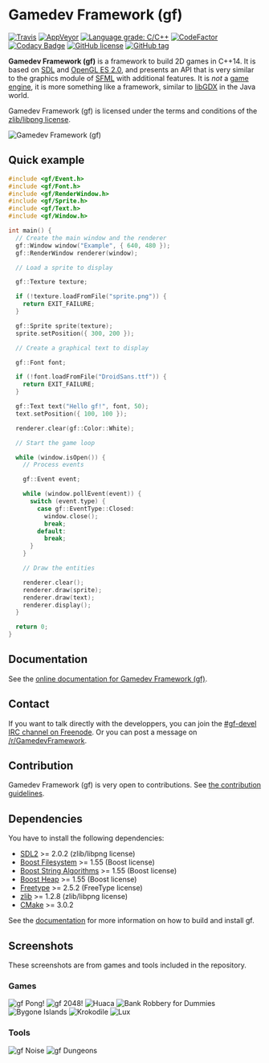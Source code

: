 # Gamedev Framework (gf)

[![Travis](https://img.shields.io/travis/GamedevFramework/gf.svg?style=flat-square)](https://travis-ci.org/GamedevFramework/gf)
[![AppVeyor](https://img.shields.io/appveyor/ci/jube/gf.svg?style=flat-square)](https://ci.appveyor.com/project/jube/gf)
[![Language grade: C/C++](https://img.shields.io/lgtm/grade/cpp/g/GamedevFramework/gf.svg?logo=lgtm&logoWidth=18)](https://lgtm.com/projects/g/GamedevFramework/gf/context:cpp)
[![CodeFactor](https://www.codefactor.io/repository/github/gamedevframework/gf/badge)](https://www.codefactor.io/repository/github/gamedevframework/gf)
[![Codacy Badge](https://api.codacy.com/project/badge/Grade/991cd949d3d74b3a9052be89d7b42541)](https://www.codacy.com/app/jube/gf?utm_source=github.com&amp;utm_medium=referral&amp;utm_content=GamedevFramework/gf&amp;utm_campaign=Badge_Grade)
[![GitHub license](https://img.shields.io/badge/license-zlib-blue.svg?style=flat-square)](https://raw.githubusercontent.com/GamedevFramework/gf/master/LICENSE)
[![GitHub tag](https://img.shields.io/github/tag/GamedevFramework/gf.svg?style=flat-square)](https://github.com/GamedevFramework/gf/tags)

__Gamedev Framework (gf)__ is a framework to build 2D games in C++14. It is based on [SDL](https://www.libsdl.org/) and [OpenGL ES 2.0](https://www.khronos.org/opengles/2_X/), and presents an API that is very similar to the graphics module of [SFML](http://www.sfml-dev.org/) with additional features. It is _not_ a [game engine](https://en.wikipedia.org/wiki/Game_engine), it is more something like a framework, similar to [libGDX](https://libgdx.badlogicgames.com/) in the Java world.

Gamedev Framework (gf) is licensed under the terms and conditions of the [zlib/libpng license](https://opensource.org/licenses/Zlib).

![Gamedev Framework (gf)](gf_logo.png)

## Quick example

```cpp
#include <gf/Event.h>
#include <gf/Font.h>
#include <gf/RenderWindow.h>
#include <gf/Sprite.h>
#include <gf/Text.h>
#include <gf/Window.h>

int main() {
  // Create the main window and the renderer
  gf::Window window("Example", { 640, 480 });
  gf::RenderWindow renderer(window);

  // Load a sprite to display

  gf::Texture texture;

  if (!texture.loadFromFile("sprite.png")) {
    return EXIT_FAILURE;
  }

  gf::Sprite sprite(texture);
  sprite.setPosition({ 300, 200 });

  // Create a graphical text to display

  gf::Font font;

  if (!font.loadFromFile("DroidSans.ttf")) {
    return EXIT_FAILURE;
  }

  gf::Text text("Hello gf!", font, 50);
  text.setPosition({ 100, 100 });

  renderer.clear(gf::Color::White);

  // Start the game loop

  while (window.isOpen()) {
    // Process events

    gf::Event event;

    while (window.pollEvent(event)) {
      switch (event.type) {
        case gf::EventType::Closed:
          window.close();
          break;
        default:
          break;
      }
    }

    // Draw the entities

    renderer.clear();
    renderer.draw(sprite);
    renderer.draw(text);
    renderer.display();
  }

  return 0;
}
```

## Documentation

See the [online documentation for Gamedev Framework (gf)](http://gamedevframework.github.io/).

## Contact

If you want to talk directly with the developpers, you can join the [#gf-devel IRC channel on Freenode](irc://chat.freenode.net/gf-devel). Or you can post a message on [/r/GamedevFramework](https://www.reddit.com/r/GamedevFramework/).

## Contribution

Gamedev Framework (gf) is very open to contributions. See [the contribution guidelines](CONTRIBUTING.md).

## Dependencies

You have to install the following dependencies:

- [SDL2](https://www.libsdl.org/) >= 2.0.2 (zlib/libpng license)
- [Boost Filesystem](http://www.boost.org/doc/libs/release/libs/filesystem/) >= 1.55 (Boost license)
- [Boost String Algorithms](http://www.boost.org/doc/libs/release/libs/algorithm/string/) >= 1.55 (Boost license)
- [Boost Heap](http://www.boost.org/doc/libs/release/libs/heap/) >= 1.55 (Boost license)
- [Freetype](http://freetype.org/) >= 2.5.2 (FreeType license)
- [zlib](https://zlib.net/) >= 1.2.8 (zlib/libpng license)
- [CMake](https://cmake.org/) >= 3.0.2

See the [documentation](http://gamedevframework.github.io/latest/build_and_install.html) for more information on how to build and install gf.

## Screenshots

These screenshots are from games and tools included in the repository.

### Games

![gf Pong!](games/gf_pong/gf_pong.png)
![gf 2048!](games/gf_2048/gf_2048.png)
![Huaca](games/huaca/huaca.png)
![Bank Robbery for Dummies](games/bank_robbery_for_dummies/brfd.png)
![Bygone Islands](games/islands/islands.png)
![Krokodile](games/krokodile/krokodile.png)
![Lux](games/lux/lux.png)

### Tools

![gf Noise](tools/gf_noise/gf_noise.png)
![gf Dungeons](tools/gf_dungeons/gf_dungeons.png)
